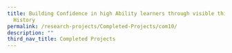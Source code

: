 ```yaml
---
title: Building Confidence in high Ability learners through visible thinking in
  History
permalink: /research-projects/Completed-Projects/com10/
description: ""
third_nav_title: Completed Projects
---
```

